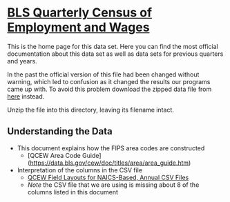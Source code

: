 # [BLS Quarterly Census of Employment and Wages](https://www.bls.gov/cew/datatoc.htm)

This is the home page for this data set.  Here you can find the most official
documentation about this data set as well as data sets for previous quarters
and years.

In the past the official version of this file had been changed without warning,
which led to confusion as it changed the results our programs came up with.  To
avoid this problem download the zipped data file from
[here](https://gitlab.cs.usu.edu/erik.falor/cs1440-falor-erik-assn2/uploads/8703b867882ff67788c59129620064f5/2019_annual_singlefile.zip)
instead.

Unzip the file into this directory, leaving its filename intact.


## Understanding the Data

*   This document explains how the FIPS area codes are constructed
    *   [QCEW Area Code Guide] (https://data.bls.gov/cew/doc/titles/area/area_guide.htm)
*  Interpretation of the columns in the CSV file
    *   [QCEW Field Layouts for NAICS-Based, Annual CSV Files](https://data.bls.gov/cew/doc/layouts/csv_annual_layout.htm)
    *   *Note* the CSV file that we are using is missing about 8 of the columns listed in this document

